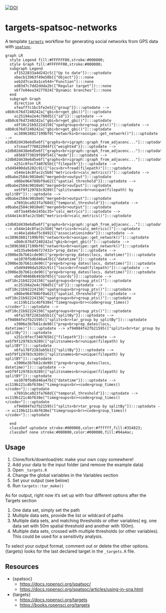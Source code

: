 
[![DOI](https://zenodo.org/badge/353198467.svg)](https://zenodo.org/badge/latestdoi/353198467)

# targets-spatsoc-networks

A template [`targets`](https://github.com/ropensci/targets) workflow for
generating social networks from GPS data with
[`spatsoc`](https://github.com/ropensci/spatsoc/).

``` mermaid
graph LR
  style Legend fill:#FFFFFF00,stroke:#000000;
  style Graph fill:#FFFFFF00,stroke:#000000;
  subgraph Legend
    xf1522833a4d242c5(["Up to date"]):::uptodate
    xbecb13963f49e50b{{"Object"}}:::none
    xeb2d7cac8a1ce544>"Function"]:::none
    xd03d7c7dd2ddda2b(["Regular target"]):::none
    x6f7e04ea3427f824["Dynamic branches"]:::none
  end
  subgraph Graph
    direction LR
    xfeaff7c1bc5fe2e5{{"group"}}:::uptodate --> x8b0c676d7240242a["gbi<br>get_gbi()"]:::uptodate
    xc25194a2e4c760d5{{"id"}}:::uptodate --> x8b0c676d7240242a["gbi<br>get_gbi()"]:::uptodate
    xdf10c21b92224150["spatgroups<br>group_pts()"]:::uptodate --> x8b0c676d7240242a["gbi<br>get_gbi()"]:::uptodate
    xc389638817199bf0["networks<br>asnipe::get_network()"]:::uptodate --> x2db02d438e6d5e6f["graphs<br>igraph::graph_from_adjacenc..."]:::uptodate
    x7ceaaf778822044f{{"weighted"}}:::uptodate --> x2db02d438e6d5e6f["graphs<br>igraph::graph_from_adjacenc..."]:::uptodate
    x8568773019f89f54{{"mode"}}:::uptodate --> x2db02d438e6d5e6f["graphs<br>igraph::graph_from_adjacenc..."]:::uptodate
    x251c0fecf340765b{{"filepath"}}:::uptodate --> x5d49490da5202c91(["locs<br>fread(filepath)"]):::uptodate
    x544e14c8fac2c5b0["metrics<br>calc_metrics()"]:::uptodate --> x0babe2584c9010e0["merged<br>output"]:::uptodate
    x86be964788bf0a62{{"spatial_threshold"}}:::uptodate --> x0babe2584c9010e0["merged<br>output"]:::uptodate
    xe5f9f129783c9289(["splitsnames<br>unique(filepath) by splitBY"]):::uptodate --> x0babe2584c9010e0["merged<br>output"]:::uptodate
    x7691bca923fa768d{{"temporal_threshold"}}:::uptodate --> x0babe2584c9010e0["merged<br>output"]:::uptodate
    x6f3a445de245bc35>"calc_metrics"]:::uptodate --> x544e14c8fac2c5b0["metrics<br>calc_metrics()"]:::uptodate
    x2db02d438e6d5e6f["graphs<br>igraph::graph_from_adjacenc..."]:::uptodate --> x544e14c8fac2c5b0["metrics<br>calc_metrics()"]:::uptodate
    xc46e1ab6af5c8492{{"associationindex"}}:::uptodate --> xc389638817199bf0["networks<br>asnipe::get_network()"]:::uptodate
    x8b0c676d7240242a["gbi<br>get_gbi()"]:::uptodate --> xc389638817199bf0["networks<br>asnipe::get_network()"]:::uptodate
    xd135a9eb46727432>"prep_dates"]:::uptodate --> x3906e3b7b61cde90(["prep<br>prep_dates(locs, datetime)"]):::uptodate
    xe1070fbd6d46a47b{{"datetime"}}:::uptodate --> x3906e3b7b61cde90(["prep<br>prep_dates(locs, datetime)"]):::uptodate
    x5d49490da5202c91(["locs<br>fread(filepath)"]):::uptodate --> x3906e3b7b61cde90(["prep<br>prep_dates(locs, datetime)"]):::uptodate
    xbd740468b493bf05{{"coords"}}:::uptodate --> xdf10c21b92224150["spatgroups<br>group_pts()"]:::uptodate
    xc25194a2e4c760d5{{"id"}}:::uptodate --> xdf10c21b92224150["spatgroups<br>group_pts()"]:::uptodate
    x86be964788bf0a62{{"spatial_threshold"}}:::uptodate --> xdf10c21b92224150["spatgroups<br>group_pts()"]:::uptodate
    xc119b121c4bf638e["timegroups<br><code>group_times()</code>"]:::uptodate --> xdf10c21b92224150["spatgroups<br>group_pts()"]:::uptodate
    x6fa178f2283ab5b1{{"splitBy"}}:::uptodate --> xf94084fe2fb21595(["splits<br>tar_group by splitBy"]):::uptodate
    x3906e3b7b61cde90(["prep<br>prep_dates(locs, datetime)"]):::uptodate --> xf94084fe2fb21595(["splits<br>tar_group by splitBy"]):::uptodate
    x251c0fecf340765b{{"filepath"}}:::uptodate --> xe5f9f129783c9289(["splitsnames<br>unique(filepath) by splitBY"]):::uptodate
    x6fa178f2283ab5b1{{"splitBy"}}:::uptodate --> xe5f9f129783c9289(["splitsnames<br>unique(filepath) by splitBY"]):::uptodate
    x3906e3b7b61cde90(["prep<br>prep_dates(locs, datetime)"]):::uptodate --> xe5f9f129783c9289(["splitsnames<br>unique(filepath) by splitBY"]):::uptodate
    xe1070fbd6d46a47b{{"datetime"}}:::uptodate --> xc119b121c4bf638e["timegroups<br><code>group_times()</code>"]:::uptodate
    x7691bca923fa768d{{"temporal_threshold"}}:::uptodate --> xc119b121c4bf638e["timegroups<br><code>group_times()</code>"]:::uptodate
    xf94084fe2fb21595(["splits<br>tar_group by splitBy"]):::uptodate --> xc119b121c4bf638e["timegroups<br><code>group_times()</code>"]:::uptodate
    
  end
  classDef uptodate stroke:#000000,color:#ffffff,fill:#354823;
  classDef none stroke:#000000,color:#000000,fill:#94a4ac;
```

## Usage

1.  Clone/fork/download/etc make your own copy somewhere!
2.  Add your data to the input folder (and remove the example data)
3.  Open `_targets.R`
4.  Change the global variables in the Variables section
5.  Set your output (see below)
6.  Run `targets::tar_make()`

As for output, right now it’s set up with four different options after
the Targets section

1.  One data set, simply set the path
2.  Multiple data sets, provide the list or wildcard of paths
3.  Multiple data sets, and matching thresholds or other variables( eg.
    one data set with 50m spatial threshold and another with 100m).
4.  Multiple data sets, crossed with multiple thresholds (or other
    variables). This could be used for a sensitivity analysis.

To select your output format, comment out or delete the other options.
{targets} looks for the last declared target in the `_targets.R` file.

## Resources

- {spatsoc}
  - <https://docs.ropensci.org/spatsoc/>
  - <https://docs.ropensci.org/spatsoc/articles/using-in-sna.html>
- {targets}
  - <https://docs.ropensci.org/targets>
  - <https://books.ropensci.org/targets>
